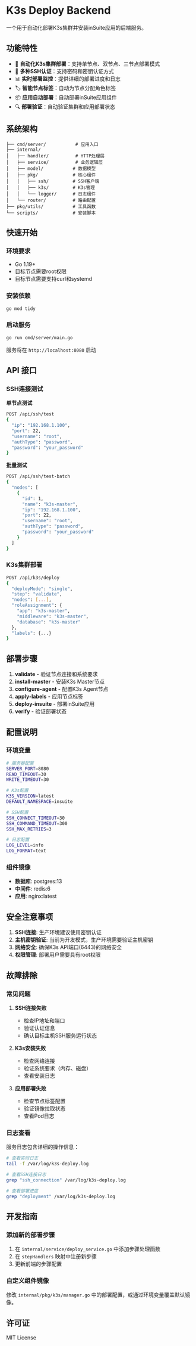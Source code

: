 # K3s Deploy Backend

一个用于自动化部署K3s集群并安装inSuite应用的后端服务。

## 功能特性

- 🚀 **自动化K3s集群部署**：支持单节点、双节点、三节点部署模式
- 🔐 **多种SSH认证**：支持密码和密钥认证方式
- 📊 **实时部署监控**：提供详细的部署进度和日志
- 🏷️ **智能节点标签**：自动为节点分配角色标签
- 📦 **应用自动部署**：自动部署inSuite应用组件
- 🔍 **部署验证**：自动验证集群和应用部署状态

## 系统架构

```
├── cmd/server/           # 应用入口
├── internal/
│   ├── handler/          # HTTP处理层
│   ├── service/          # 业务逻辑层
│   ├── model/           # 数据模型
│   ├── pkg/             # 核心组件
│   │   ├── ssh/         # SSH客户端
│   │   ├── k3s/         # K3s管理
│   │   └── logger/      # 日志组件
│   └── router/          # 路由配置
├── pkg/utils/           # 工具函数
└── scripts/             # 安装脚本
```

## 快速开始

### 环境要求

- Go 1.19+
- 目标节点需要root权限
- 目标节点需要支持curl和systemd

### 安装依赖

```bash
go mod tidy
```

### 启动服务

```bash
go run cmd/server/main.go
```

服务将在 `http://localhost:8080` 启动

## API 接口

### SSH连接测试

**单节点测试**
```bash
POST /api/ssh/test
{
  "ip": "192.168.1.100",
  "port": 22,
  "username": "root",
  "authType": "password",
  "password": "your_password"
}
```

**批量测试**
```bash
POST /api/ssh/test-batch
{
  "nodes": [
    {
      "id": 1,
      "name": "k3s-master",
      "ip": "192.168.1.100",
      "port": 22,
      "username": "root",
      "authType": "password",
      "password": "your_password"
    }
  ]
}
```

### K3s集群部署

```bash
POST /api/k3s/deploy
{
  "deployMode": "single",
  "step": "validate",
  "nodes": [...],
  "roleAssignment": {
    "app": "k3s-master",
    "middleware": "k3s-master",
    "database": "k3s-master"
  },
  "labels": {...}
}
```

## 部署步骤

1. **validate** - 验证节点连接和系统要求
2. **install-master** - 安装K3s Master节点
3. **configure-agent** - 配置K3s Agent节点
4. **apply-labels** - 应用节点标签
5. **deploy-insuite** - 部署inSuite应用
6. **verify** - 验证部署状态

## 配置说明

### 环境变量

```bash
# 服务器配置
SERVER_PORT=8080
READ_TIMEOUT=30
WRITE_TIMEOUT=30

# K3s配置
K3S_VERSION=latest
DEFAULT_NAMESPACE=insuite

# SSH配置
SSH_CONNECT_TIMEOUT=30
SSH_COMMAND_TIMEOUT=300
SSH_MAX_RETRIES=3

# 日志配置
LOG_LEVEL=info
LOG_FORMAT=text
```

### 组件镜像

- **数据库**: postgres:13
- **中间件**: redis:6
- **应用**: nginx:latest

## 安全注意事项

1. **SSH连接**: 生产环境建议使用密钥认证
2. **主机密钥验证**: 当前为开发模式，生产环境需要验证主机密钥
3. **网络安全**: 确保K3s API端口(6443)的网络安全
4. **权限管理**: 部署用户需要具有root权限

## 故障排除

### 常见问题

1. **SSH连接失败**
   - 检查IP地址和端口
   - 验证认证信息
   - 确认目标主机SSH服务运行状态

2. **K3s安装失败**
   - 检查网络连接
   - 验证系统要求（内存、磁盘）
   - 查看安装日志

3. **应用部署失败**
   - 检查节点标签配置
   - 验证镜像拉取状态
   - 查看Pod日志

### 日志查看

服务日志包含详细的操作信息：
```bash
# 查看实时日志
tail -f /var/log/k3s-deploy.log

# 查看SSH连接日志
grep "ssh_connection" /var/log/k3s-deploy.log

# 查看部署进度
grep "deployment" /var/log/k3s-deploy.log
```

## 开发指南

### 添加新的部署步骤

1. 在 `internal/service/deploy_service.go` 中添加步骤处理函数
2. 在 `stepHandlers` 映射中注册新步骤
3. 更新前端的步骤配置

### 自定义组件镜像

修改 `internal/pkg/k3s/manager.go` 中的部署配置，或通过环境变量覆盖默认镜像。

## 许可证

MIT License 
